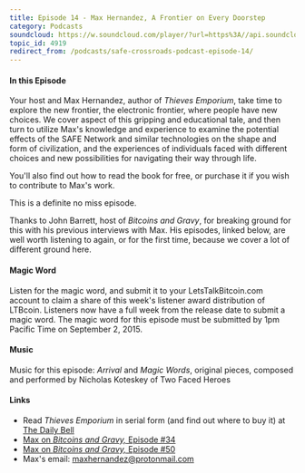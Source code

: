 ```yaml
---
title: Episode 14 - Max Hernandez, A Frontier on Every Doorstep
category: Podcasts
soundcloud: https://w.soundcloud.com/player/?url=https%3A//api.soundcloud.com/tracks/220999577
topic_id: 4919
redirect_from: /podcasts/safe-crossroads-podcast-episode-14/
---
```


#### In this Episode

Your host and Max Hernandez, author of _Thieves Emporium_, take time to explore the new frontier, the electronic frontier, where people have new choices. We cover aspect of this gripping and educational tale, and then turn to utilize Max's knowledge and experience to examine the potential effects of the SAFE Network and similar technologies on the shape and form of civilization, and the experiences of individuals faced with different choices and new possibilities for navigating their way through life.

You'll also find out how to read the book for free, or purchase it if you wish to contribute to Max's work.

This is a definite no miss episode.

Thanks to John Barrett, host of _Bitcoins and Gravy_, for breaking ground for this with his previous interviews with Max. His episodes, linked below, are well worth listening to again, or for the first time, because we cover a lot of different ground here.

#### Magic Word

Listen for the magic word, and submit it to your LetsTalkBitcoin.com account to claim a share of this week's listener award distribution of LTBcoin. Listeners now have a full week from the release date to submit a magic word. The magic word for this episode must be submitted by 1pm Pacific Time on September 2, 2015.

#### Music

Music for this episode: _Arrival_ and _Magic Words_, original pieces, composed and performed by Nicholas Koteskey of Two Faced Heroes

#### Links

- Read _Thieves Emporium_ in serial form (and find out where to buy it) at [The Daily Bell](http://thedailybell.com)
- [Max on _Bitcoins and Gravy,_ Episode #34](https://letstalkbitcoin.com/blog/post/bitcoins-and-gravy-episode-34-enter-the-thieves-emporium7)
- [Max on _Bitcoins and Gravy,_ Episode #50](https://letstalkbitcoin.com/blog/post/bitcoins-and-gravy-50-max-hernandez-the-badlands-are-the-future7)
- Max's email: maxhernandez@protonmail.com
